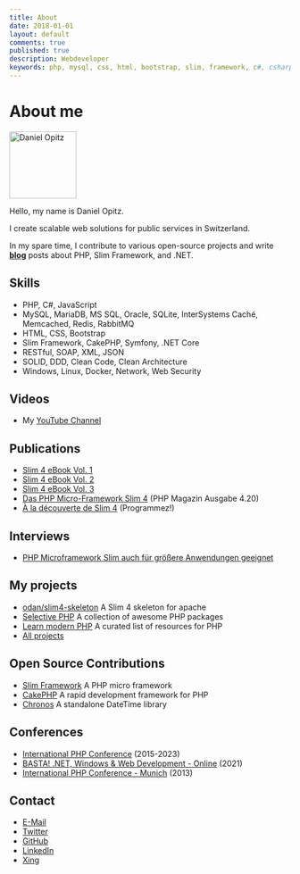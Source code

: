 ```yaml
---
title: About
date: 2018-01-01
layout: default
comments: true
published: true
description: Webdeveloper
keywords: php, mysql, css, html, bootstrap, slim, framework, c#, csharp, dotnet
---
```


# About me

<p>
<img src="https://odan.github.io/assets/images/dopitz2.png" width="120" alt="Daniel Opitz" class="avatar">
</p>

Hello, my name is Daniel Opitz.

I create scalable web solutions for public services in Switzerland.

In my spare time, I contribute to various open-source projects
and write **[blog](https://odan.github.io/)** posts about PHP, Slim Framework, and .NET.

## Skills

* PHP, C#, JavaScript
* MySQL, MariaDB, MS SQL, Oracle, SQLite, InterSystems Caché, Memcached, Redis, RabbitMQ
* HTML, CSS, Bootstrap
* Slim Framework, CakePHP, Symfony, .NET Core
* RESTful, SOAP, XML, JSON
* SOLID, DDD, Clean Code, Clean Architecture
* Windows, Linux, Docker, Network, Web Security

## Videos

* My [YouTube Channel](https://www.youtube.com/@DanielOpitz)

## Publications

* [Slim 4 eBook Vol. 1](https://ko-fi.com/s/5f182b4b22)
* [Slim 4 eBook Vol. 2](https://ko-fi.com/s/e592c10b5f)
* [Slim 4 eBook Vol. 3](https://ko-fi.com/s/3698cf30f3)
* [Das PHP Micro-Framework Slim 4](https://odan.github.io/2020/05/20/slim4-php-magazin-420.html) (PHP Magazin Ausgabe 4.20)
* [À la découverte de Slim 4](https://www.programmez.com/magazine/article/la-decouverte-de-slim-4) (Programmez!)

## Interviews

* [PHP Microframework Slim auch für größere Anwendungen geeignet](https://entwickler.de/online/php/php-microframework-slim-579928772.html)

## My projects

* [odan/slim4-skeleton](https://github.com/odan/slim4-skeleton) A Slim 4 skeleton for apache
* [Selective PHP](https://github.com/selective-php) A collection of awesome PHP packages
* [Learn modern PHP](https://odan.github.io/learn-php/) A curated list of resources for PHP
* [All projects](https://github.com/odan?tab=repositories)

## Open Source Contributions

* [Slim Framework](https://www.slimframework.com/) A PHP micro framework
* [CakePHP](https://cakephp.org/) A rapid development framework for PHP
* [Chronos](https://github.com/cakephp/chronos) A standalone DateTime library

## Conferences

* [International PHP Conference](https://phpconference.com/) (2015-2023)
* [BASTA! .NET, Windows & Web Development - Online](https://basta.net/mainz/) (2021)
* [International PHP Conference - Munich](https://phpconference.com/) (2013)

## Contact

* [E-Mail](mailto:d.opitz@outlook.com)
* [Twitter](https://twitter.com/dopitz)
* [GitHub](https://github.com/odan)
* [LinkedIn](https://www.linkedin.com/in/daniel-opitz-493816111)
* [Xing](https://www.xing.com/profile/Daniel_Opitz9)

